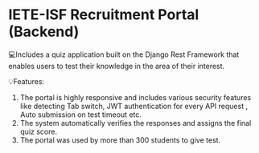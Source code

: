 # IETE-ISF Recruitment Portal (Backend)

💻Includes a quiz application built on the Django Rest Framework that enables users to test their knowledge in the area of their interest. 

💡Features:
  1) The portal is highly responsive and includes various security features like detecting Tab switch, JWT authentication for every API request , Auto submission on test timeout etc.
  2) The system automatically verifies the responses and assigns the final quiz score.
  3) The portal was used by more than 300 students to give test.

